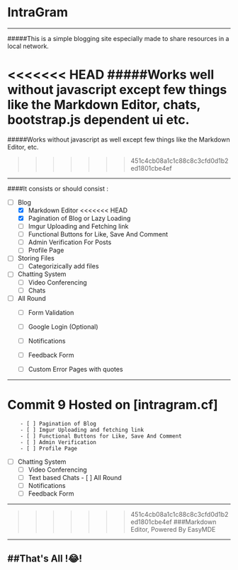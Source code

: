 # IntraGram 
---
#####This is a simple blogging site especially made to share resources in a local network.

<<<<<<< HEAD
#####Works well without javascript except few things like the Markdown Editor, chats, bootstrap.js dependent ui etc.
=======
#####Works without javascript as well except few things like the Markdown Editor, etc.
>>>>>>> 451c4cb08a1c1c88c8c3cfd0d1b2ed1801cbe4ef
---
####It consists or should consist :
   - [ ] Blog
        - [x] Markdown Editor
<<<<<<< HEAD
        - [x] Pagination of Blog or Lazy Loading
        - [ ] Imgur Uploading and Fetching link
        - [ ] Functional Buttons for Like, Save And Comment
        - [ ] Admin Verification For Posts
        - [ ] Profile Page
   - [ ] Storing Files
        - [ ] Categorizically add files 
   - [ ] Chatting System
        - [ ] Video Conferencing
        - [ ] Chats
   - [ ] All Round
        - [ ] Form Validation
        - [ ] Google Login (Optional)
        - [ ] Notifications
        - [ ] Feedback Form
        - [ ] Custom Error Pages with quotes
        
         

---
Commit 9 Hosted on [intragram.cf]
=======
        - [ ] Pagination of Blog
        - [ ] Imgur Uploading and fetching link
        - [ ] Functional Buttons for Like, Save And Comment
        - [ ] Admin Verification
        - [ ] Profile Page
   - [ ] Chatting System
        - [ ] Video Conferencing
        - [ ] Text based Chats
    - [ ] All Round
        - [ ] Notifications
        - [ ] Feedback Form  

---

>>>>>>> 451c4cb08a1c1c88c8c3cfd0d1b2ed1801cbe4ef
###Markdown Editor, Powered By EasyMDE
---

##That's All !:joy:!
---



